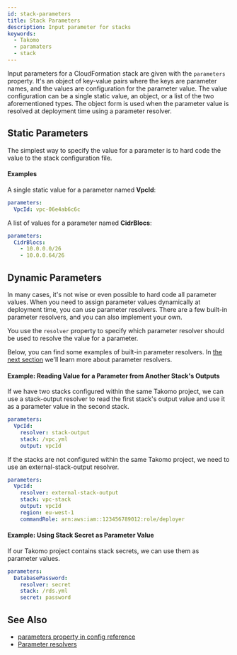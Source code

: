 ```yaml
---
id: stack-parameters
title: Stack Parameters
description: Input parameter for stacks
keywords:
  - Takomo
  - paramaters
  - stack
---
```


Input parameters for a CloudFormation stack are given with the `parameters` property. It's an object of key-value pairs where the keys are parameter names, and the values are configuration for the parameter value. The value configuration can be a single static value, an object, or a list of the two aforementioned types. The object form is used when the parameter value is resolved at deployment time using a parameter resolver.

## Static Parameters

The simplest way to specify the value for a parameter is to hard code the value to the stack configuration file.

#### Examples

A single static value for a parameter named **VpcId**:

```yaml
parameters:
  VpcId: vpc-06e4ab6c6c
```

A list of values for a parameter named **CidrBlocs**:

```yaml
parameters:
  CidrBlocs:
    - 10.0.0.0/26
    - 10.0.0.64/26
```

## Dynamic Parameters

In many cases, it's not wise or even possible to hard code all parameter values. When you need to assign parameter values dynamically at deployment time, you can use parameter resolvers. There are a few built-in parameter resolvers, and you can also implement your own.

You use the `resolver` property to specify which parameter resolver should be used to resolve the value for a parameter.

Below, you can find some examples of built-in parameter resolvers. In [the next section](/docs/stacks/parameter-resolvers) we'll learn more about parameter resolvers. 

#### Example: Reading Value for a Parameter from Another Stack's Outputs

If we have two stacks configured within the same Takomo project, we can use a stack-output resolver to read the first stack's output value and use it as a parameter value in the second stack.

```yaml
parameters:
  VpcId:
    resolver: stack-output
    stack: /vpc.yml
    output: vpcId
```

If the stacks are not configured within the same Takomo project, we need to use an external-stack-output resolver.

```yaml
parameters:
  VpcId:
    resolver: external-stack-output
    stack: vpc-stack
    output: vpcId
    region: eu-west-1
    commandRole: arn:aws:iam::123456789012:role/deployer
```

#### Example: Using Stack Secret as Parameter Value

If our Takomo project contains stack secrets, we can use them as parameter values.

```yaml
parameters:
  DatabasePassword:
    resolver: secret
    stack: /rds.yml
    secret: password
```

## See Also

- [parameters property in config reference](/docs/config-reference/stacks#parameters)
- [Parameter resolvers](/docs/stacks/parameter-resolvers)
